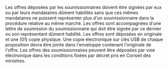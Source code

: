 
Les offres déposées par les soumissionnaires doivent être signées par
eux ou par leurs mandataires dûment habilités sans que ces mêmes
mandataires ne puissent représenter plus d'un soumissionnaire dans la
procédure relative au même marché.
Les offres sont accompagnées d'une lettre de soumission du
soumissionnaire qui doit être signée par ce dernier ou son représentant
dûment habilité.
Les offres sont déposées en originale et une (01) copie physique. Une
copie électronique sur clés USB de chaque proposition devra être jointe
dans l'enveloppe contenant l'originale de l'offre.
Les offres des soumissionnaires peuvent être déposées par voie
électronique dans les conditions fixées par décret pris en Conseil des
ministres.